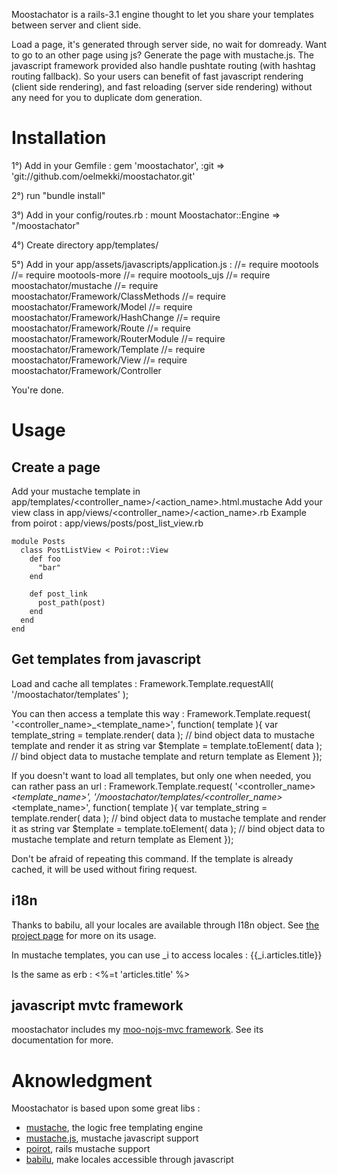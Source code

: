 Moostachator is a rails-3.1 engine thought to let you share your templates between server and client side.

Load a page, it's generated through server side, no wait for domready.
Want to go to an other page using js? Generate the page with mustache.js.
The javascript framework provided also handle pushtate routing (with hashtag routing fallback). So your users can benefit of fast javascript rendering (client side rendering), and fast reloading (server side rendering) without any need for you to duplicate dom generation.

# Installation

1°) Add in your Gemfile :
    gem 'moostachator', :git => 'git://github.com/oelmekki/moostachator.git'

2°) run "bundle install"

3°) Add in your config/routes.rb :
    mount Moostachator::Engine => "/moostachator"

4°) Create directory app/templates/

5°) Add in your app/assets/javascripts/application.js :
    //= require mootools
    //= require mootools-more
    //= require mootools_ujs
    //= require moostachator/mustache
    //= require moostachator/Framework/ClassMethods
    //= require moostachator/Framework/Model
    //= require moostachator/Framework/HashChange
    //= require moostachator/Framework/Route
    //= require moostachator/Framework/RouterModule
    //= require moostachator/Framework/Template
    //= require moostachator/Framework/View
    //= require moostachator/Framework/Controller


You're done.


# Usage

## Create a page

Add your mustache template in app/templates/<controller_name>/<action_name>.html.mustache
Add your view class in app/views/<controller_name>/<action_name>.rb
Example from poirot :
    app/views/posts/post_list_view.rb

    module Posts
      class PostListView < Poirot::View
        def foo
          "bar"
        end

        def post_link
          post_path(post)
        end
      end
    end


## Get templates from javascript

Load and cache all templates :
    Framework.Template.requestAll( '/moostachator/templates' );

You can then access a template this way :
    Framework.Template.request( '<controller_name>_<template_name>', function( template ){
      var template_string = template.render( data ); // bind object data to mustache template and render it as string
      var $template = template.toElement( data ); // bind object data to mustache template and return template as Element
    });


If you doesn't want to load all templates, but only one when needed, you can rather pass an url :
    Framework.Template.request( '<controller_name>_<template_name>', '/moostachator/templates/<controller_name>_<template_name>', function( template ){
      var template_string = template.render( data ); // bind object data to mustache template and render it as string
      var $template = template.toElement( data ); // bind object data to mustache template and return template as Element
    });

Don't be afraid of repeating this command. If the template is already cached, it will be used without firing request.


## i18n

Thanks to babilu, all your locales are available through I18n object. See [the project page](https://github.com/toretore/babilu) for more on its usage.

In mustache templates, you can use _i to access locales :
    {{_i.articles.title}}

Is the same as erb :
    <%=t 'articles.title' %>


## javascript mvtc framework

moostachator includes my [moo-nojs-mvc framework](https://github.com/oelmekki/moo-nojs-mvc). See its documentation for more.


# Aknowledgment

Moostachator is based upon some great libs :
- [mustache](https://github.com/defunkt/mustache), the logic free templating engine
- [mustache.js](https://github.com/janl/mustache.js), mustache javascript support
- [poirot](https://github.com/olivernn/poirot), rails mustache support
- [babilu](https://github.com/toretore/babilu), make locales accessible through javascript
